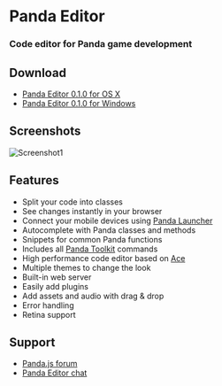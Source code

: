 # Panda Editor

### Code editor for Panda game development

## Download

- [Panda Editor 0.1.0 for OS X](http://)
- [Panda Editor 0.1.0 for Windows](http://)

## Screenshots

![Screenshot1](https://raw.githubusercontent.com/ekelokorpi/panda.js-editor/master/res/screenshots/screenshot1.png)

## Features

- Split your code into classes
- See changes instantly in your browser
- Connect your mobile devices using [Panda Launcher](http://www.pandajs.net/launcher)
- Autocomplete with Panda classes and methods
- Snippets for common Panda functions
- Includes all [Panda Toolkit](http://www.pandajs.net/toolkit) commands
- High performance code editor based on [Ace](http://ace.c9.io/)
- Multiple themes to change the look
- Built-in web server
- Easily add plugins
- Add assets and audio with drag & drop
- Error handling
- Retina support

## Support

- [Panda.js forum](http://www.html5gamedevs.com/forum/19-pandajs/)
- [Panda Editor chat](https://gitter.im/ekelokorpi/panda.js-engine)
